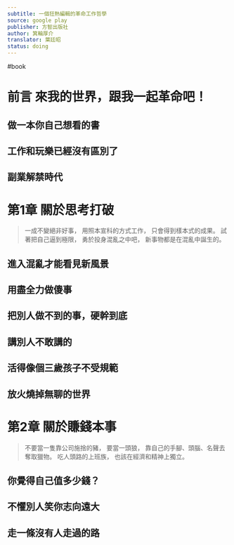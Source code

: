 ```yaml
---
subtitle: 一個狂熱編輯的革命工作哲學
source: google play
publisher: 方智出版社
author: 箕輪厚介
translator: 葉廷昭
status: doing
---
```

#book 

# 前言 來我的世界，跟我一起革命吧！

## 做一本你自己想看的書

## 工作和玩樂已經沒有區別了

## 副業解禁時代

# 第1章 關於思考打破

> 一成不變絕非好事，
> 用照本宣科的方式工作，
> 只會得到樣本式的成果。
> 試著把自己逼到極限，
> 勇於投身混亂之中吧，
> 新事物都是在混亂中誕生的。

## 進入混亂才能看見新風景

## 用盡全力做傻事

## 把別人做不到的事，硬幹到底

## 講別人不敢講的

## 活得像個三歲孩子不受規範

## 放火燒掉無聊的世界

# 第2章 關於賺錢本事

> 不要當一隻靠公司施捨的豬，
> 要當一頭狼，
> 靠自己的手腳、頭腦、名聲去奪取獵物。
> 吃人頭路的上班族，
> 也該在經濟和精神上獨立。

## 你覺得自己值多少錢？

## 不懼別人笑你志向遠大

## 走一條沒有人走過的路

